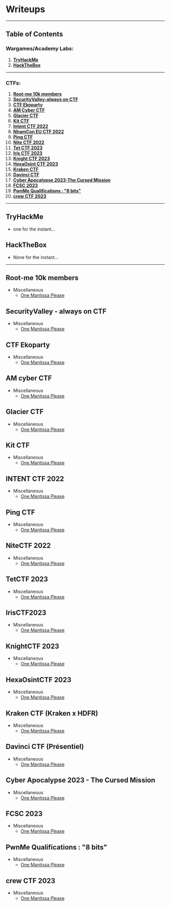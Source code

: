 # Writeups
* * *

## Table of Contents

### Wargames/Academy Labs:
1. **[TryHackMe](#tryhackme)**
2. **[HackTheBox](#hackthebox)**

* * *

### CTFs:
1. **[Root-me 10k members](#nahamcon-ctf-2022)**
2. **[SecurityValley-always on CTF](#cyber-apocalypse-ctf-2022)**
3. **[CTF Ekoparty](#hack-the-boo)**
4. **[AM Cyber CTF](#guidepoint-security-oct27-2022-ctf)**
5. **[Glacier CTF](#buckeyectf-2022)**
6. **[Kit CTF](#hkcert-ctf-2022)**
7. **[Intent CTF 2022](#nahamcon-eu-ctf-2022)**
8. **[NhamCon EU CTF 2022](#knightctf-2023)**
9. **[Ping CTF](#dicectf-2023)**
10. **[Nite CTF 2022](#la-ctf-2023)**
11. **[Tet CTF 2023](#incognito-40)**
12. **[Iris CTF 2023](#pbctf-2023)**
13. **[Knight CTF 2023](#vu-cyberthon-2023)**
14. **[HexaOsint CTF 2023](#kalmarctf-2023)**
15. **[Kraken CTF](#cyber-apocalypse-2023)**
16. **[Davinci CTF](#picoctf-2023)**
17. **[Cyber Apocalypse 2023-The Cursed Mission](#ritsec-ctf-2023)**
18. **[FCSC 2023](#damctf-2023)**
19. **[PwnMe Qualifications : "8 bits"](#plaidctf-2023)**
20. **[crew CTF 2023](#pwnme-qualifications--8-bits)**

* * *

## TryHackMe
- one for the instant...
## HackTheBox
- None for the instant...

* * *

## Root-me 10k members
- Miscellaneous
	- [One Mantissa Please](https://siunam321.github.io/ctf/nahamconctf2022/Miscellaneous/One-Mantissa-Please/)


## SecurityValley - always on CTF
- Miscellaneous
	- [One Mantissa Please](https://siunam321.github.io/ctf/nahamconctf2022/Miscellaneous/One-Mantissa-Please/)


## CTF Ekoparty
- Miscellaneous
	- [One Mantissa Please](https://siunam321.github.io/ctf/nahamconctf2022/Miscellaneous/One-Mantissa-Please/)


## AM cyber CTF
- Miscellaneous
	- [One Mantissa Please](https://siunam321.github.io/ctf/nahamconctf2022/Miscellaneous/One-Mantissa-Please/)


## Glacier CTF
- Miscellaneous
	- [One Mantissa Please](https://siunam321.github.io/ctf/nahamconctf2022/Miscellaneous/One-Mantissa-Please/)


## Kit CTF
- Miscellaneous
	- [One Mantissa Please](https://siunam321.github.io/ctf/nahamconctf2022/Miscellaneous/One-Mantissa-Please/)


## INTENT CTF 2022
- Miscellaneous
	- [One Mantissa Please](https://siunam321.github.io/ctf/nahamconctf2022/Miscellaneous/One-Mantissa-Please/)


## Ping CTF
- Miscellaneous
	- [One Mantissa Please](https://siunam321.github.io/ctf/nahamconctf2022/Miscellaneous/One-Mantissa-Please/)


## NiteCTF 2022
- Miscellaneous
	- [One Mantissa Please](https://siunam321.github.io/ctf/nahamconctf2022/Miscellaneous/One-Mantissa-Please/)


## TetCTF 2023
- Miscellaneous
	- [One Mantissa Please](https://siunam321.github.io/ctf/nahamconctf2022/Miscellaneous/One-Mantissa-Please/)


## IrisCTF2023
- Miscellaneous
	- [One Mantissa Please](https://siunam321.github.io/ctf/nahamconctf2022/Miscellaneous/One-Mantissa-Please/)


## KnightCTF 2023
- Miscellaneous
	- [One Mantissa Please](https://siunam321.github.io/ctf/nahamconctf2022/Miscellaneous/One-Mantissa-Please/)


## HexaOsintCTF 2023
- Miscellaneous
	- [One Mantissa Please](https://siunam321.github.io/ctf/nahamconctf2022/Miscellaneous/One-Mantissa-Please/)


## Kraken CTF (Kraken x HDFR)
- Miscellaneous
	- [One Mantissa Please](https://siunam321.github.io/ctf/nahamconctf2022/Miscellaneous/One-Mantissa-Please/)


## Davinci CTF (Présentiel)
- Miscellaneous
	- [One Mantissa Please](https://siunam321.github.io/ctf/nahamconctf2022/Miscellaneous/One-Mantissa-Please/)


## Cyber Apocalypse 2023 - The Cursed Mission
- Miscellaneous
	- [One Mantissa Please](https://siunam321.github.io/ctf/nahamconctf2022/Miscellaneous/One-Mantissa-Please/)


## FCSC 2023
- Miscellaneous
	- [One Mantissa Please](https://siunam321.github.io/ctf/nahamconctf2022/Miscellaneous/One-Mantissa-Please/)


## PwnMe Qualifications : "8 bits"
- Miscellaneous
	- [One Mantissa Please](https://siunam321.github.io/ctf/nahamconctf2022/Miscellaneous/One-Mantissa-Please/)


## crew CTF 2023
- Miscellaneous
	- [One Mantissa Please](https://siunam321.github.io/ctf/nahamconctf2022/Miscellaneous/One-Mantissa-Please/)



